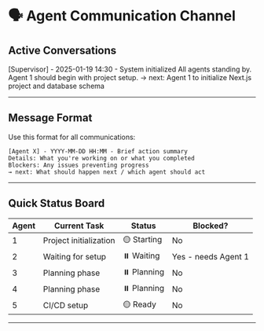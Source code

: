 # 🗣️ Agent Communication Channel

## Active Conversations

[Supervisor] - 2025-01-19 14:30 - System initialized
All agents standing by. Agent 1 should begin with project setup.
→ next: Agent 1 to initialize Next.js project and database schema

---

## Message Format
Use this format for all communications:

```
[Agent X] - YYYY-MM-DD HH:MM - Brief action summary
Details: What you're working on or what you completed
Blockers: Any issues preventing progress
→ next: What should happen next / which agent should act
```

---

## Quick Status Board
| Agent | Current Task | Status | Blocked? |
|-------|-------------|---------|----------|
| 1 | Project initialization | 🟡 Starting | No |
| 2 | Waiting for setup | ⏸️ Waiting | Yes - needs Agent 1 |
| 3 | Planning phase | ⏸️ Planning | No |
| 4 | Planning phase | ⏸️ Planning | No |
| 5 | CI/CD setup | 🟡 Ready | No |

---